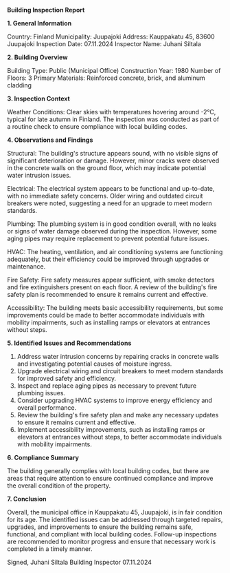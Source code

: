  **Building Inspection Report**

**1. General Information**

Country: Finland
Municipality: Juupajoki
Address: Kauppakatu 45, 83600 Juupajoki
Inspection Date: 07.11.2024
Inspector Name: Juhani Siltala

**2. Building Overview**

Building Type: Public (Municipal Office)
Construction Year: 1980
Number of Floors: 3
Primary Materials: Reinforced concrete, brick, and aluminum cladding

**3. Inspection Context**

Weather Conditions: Clear skies with temperatures hovering around -2°C, typical for late autumn in Finland. The inspection was conducted as part of a routine check to ensure compliance with local building codes.

**4. Observations and Findings**

Structural: The building's structure appears sound, with no visible signs of significant deterioration or damage. However, minor cracks were observed in the concrete walls on the ground floor, which may indicate potential water intrusion issues.

Electrical: The electrical system appears to be functional and up-to-date, with no immediate safety concerns. Older wiring and outdated circuit breakers were noted, suggesting a need for an upgrade to meet modern standards.

Plumbing: The plumbing system is in good condition overall, with no leaks or signs of water damage observed during the inspection. However, some aging pipes may require replacement to prevent potential future issues.

HVAC: The heating, ventilation, and air conditioning systems are functioning adequately, but their efficiency could be improved through upgrades or maintenance.

Fire Safety: Fire safety measures appear sufficient, with smoke detectors and fire extinguishers present on each floor. A review of the building's fire safety plan is recommended to ensure it remains current and effective.

Accessibility: The building meets basic accessibility requirements, but some improvements could be made to better accommodate individuals with mobility impairments, such as installing ramps or elevators at entrances without steps.

**5. Identified Issues and Recommendations**

1. Address water intrusion concerns by repairing cracks in concrete walls and investigating potential causes of moisture ingress.
2. Upgrade electrical wiring and circuit breakers to meet modern standards for improved safety and efficiency.
3. Inspect and replace aging pipes as necessary to prevent future plumbing issues.
4. Consider upgrading HVAC systems to improve energy efficiency and overall performance.
5. Review the building's fire safety plan and make any necessary updates to ensure it remains current and effective.
6. Implement accessibility improvements, such as installing ramps or elevators at entrances without steps, to better accommodate individuals with mobility impairments.

**6. Compliance Summary**

The building generally complies with local building codes, but there are areas that require attention to ensure continued compliance and improve the overall condition of the property.

**7. Conclusion**

Overall, the municipal office in Kauppakatu 45, Juupajoki, is in fair condition for its age. The identified issues can be addressed through targeted repairs, upgrades, and improvements to ensure the building remains safe, functional, and compliant with local building codes. Follow-up inspections are recommended to monitor progress and ensure that necessary work is completed in a timely manner.

Signed,
Juhani Siltala
Building Inspector
07.11.2024